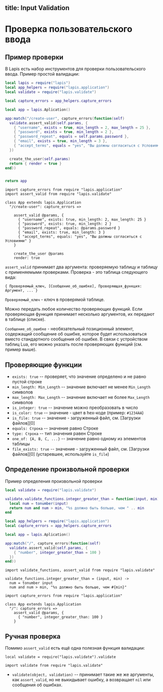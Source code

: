 title: Input Validation
--
# Проверка пользовательского ввода

## Пример проверки

В Lapis есть набор инструментов для проверки пользовательского ввода.
Пример простой валидации:

```lua
local lapis = require("lapis")
local app_helpers = require("lapis.application")
local validate = require("lapis.validate")

local capture_errors = app_helpers.capture_errors

local app = lapis.Aplication()

app:match("/create-user", capture_errors(function(self)
  validate.assert_valid(self.params, {
    { "username", exists = true, min_length = 2, max_length = 25 },
    { "password", exists = true, min_length = 2 },
    { "password_repeat", equals = self.params.password },
    { "email", exists = true, min_length = 3 },
    { "accept_terms", equals = "yes", "Вы должны согласиться с Условиями" }
  })

  create_the_user(self.params)
  return { render = true }
end))


return app

```

```moon
import capture_errors from require "lapis.application"
import assert_valid from require "lapis.validate"

class App extends lapis.Application
  "/create-user": capture_errors =>

    assert_valid @params, {
      { "username", exists: true, min_length: 2, max_length: 25 }
      { "password", exists: true, min_length: 2 }
      { "password_repeat", equals: @params.password }
      { "email", exists: true, min_length: 3 }
      { "accept_terms", equals: "yes", "Вы должны согласиться с Условиями" }
    }

    create_the_user @params
    render: true
```

`assert_valid` принимает два аргумента: проверяемую таблицу
и таблицу с применяемыми проверками.
Проверка - это таблица следующего вида:

    { Проверяемый_ключ, [Сообщение_об_ошибке], Проверяющая_функция: Аргумент, ... }

`Проверяемый_ключ` - ключ в проверямой таблице.

Можно передать любое количество проверяющих функций.
Если проверяющая функция принимает несколько аргументов,
их передают в таблице (списке).

`Сообщение_об_ошибке` - необязательный позиционный элемент, содержащий
сообщение об ошибке, которое будет использоваться вместо стандартного
сообщения об ошибке.
В связи с устройством таблиц Lua, его можно указать
после проверяющих функций (см. пример выше).

## Проверяющие функции

* `exists: true` -- проверяет, что значение определено и не равно пустой строке
* `min_length: Min_Length` -- значение включает не менее `Min_Length` символов
* `max_length: Max_Length` -- значение включает не более `Max_Length` символов
* `is_integer: true` -- значение можно преобразовать в число
* `is_color: true` -- значение - цвет в hex-коде (пример: `#1234AA`)
* `is_file: true` -- значение - загруженный файл, см. [Загрузки файлов][0]
* `equals: Строка` -- значение равно Строке
* `type: Строка` -- тип значения равен Строке
* `one_of: {A, B, C, ...}` -- значение равно одному из элементов таблицы
* `file_exists: true` -- значение - загруженный файл, см. [Загрузки файлов][0]
    (устаревшее, используйте `is_file`)


## Определение произвольной проверки

Пример определения произвольной проверки

```lua
local validate = require("lapis.validate")

validate.validate_functions.integer_greater_than = function(input, min)
  local num = tonumber(input)
  return num and num > min, "%s должно быть больше, чем " .. min
end

local app_helpers = require("lapis.application")
local capture_errors = app_helpers.capture_errors

local app = lapis.Aplication()

app:match("/", capture_errors(function(self)
  validate.assert_valid(self.params, {
    { "number", integer_greater_than = 100 }
  })
end))
```

```moon
import validate_functions, assert_valid from require "lapis.validate"

validate_functions.integer_greater_than = (input, min) ->
  num = tonumber input
  num and num > min, "%s должно быть больше, чем #{min}"

import capture_errors from require "lapis.application"

class App extends lapis.Application
  "/": capture_errors =>
    assert_valid @params, {
      { "number", integer_greater_than: 100 }
    }
```

## Ручная проверка

Помимо `assert_valid` есть ещё одна полезная функция валидации:

```moon
local validate = require("lapis.validate").validate
```

```moon
import validate from require "lapis.validate"
```

* `validate(object, validation)` -- принимает такие же же аргументы,
  как `assert_valid`, но не выкидывает ошибку, а возвращает `nil`
  или сообщения об ошибках.

